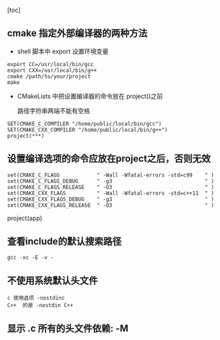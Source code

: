 [toc]

## cmake 指定外部编译器的两种方法
+ shell 脚本中 export 设置环境变量
```
export CC=/usr/local/bin/gcc
export CXX=/usr/local/bin/g++
cmake /path/to/your/project
make
```
+ CMakeLists 中把设置编译器的命令放在 project()之前

    路径字符串两端不能有空格
```    
SET(CMAKE_C_COMPILER "/home/public/local/bin/gcc")
SET(CMAKE_CXX_COMPILER "/home/public/local/bin/g++")
project(***)
```

## 设置编译选项的命令应放在project之后，否则无效

```
set(CMAKE_C_FLAGS            " -Wall -Wfatal-errors -std=c99    " )
set(CMAKE_C_FLAGS_DEBUG      " -g3                              " )
set(CMAKE_C_FLAGS_RELEASE    " -O3                              " )
set(CMAKE_CXX_FLAGS          " -Wall -Wfatal-errors -std=c++11  " )
set(CMAKE_CXX_FLAGS_DEBUG    " -g3                              " )
set(CMAKE_CXX_FLAGS_RELEASE  " -O3                              " )
```

project(app)


## 查看include的默认搜索路径

`gcc -xc -E -v -`
## 不使用系统默认头文件
    c 使用选项 -nostdinc 
    C++  的是 -nostdin C++

## 显示 .c 所有的头文件依赖: -M
